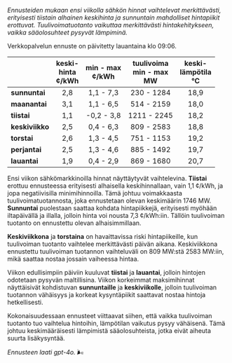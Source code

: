 *Ennusteiden mukaan ensi viikolla sähkön hinnat vaihtelevat merkittävästi, erityisesti tiistain alhainen keskihinta ja sunnuntain mahdolliset hintapiikit erottuvat. Tuulivoimatuotanto vaikuttaa merkittävästi hintakehitykseen, vaikka sääolosuhteet pysyvät lämpiminä.*

Verkkopalvelun ennuste on päivitetty lauantaina klo 09:06.

|         | keski-<br>hinta<br>¢/kWh | min - max<br>¢/kWh | tuulivoima<br>min - max<br>MW | keski-<br>lämpötila<br>°C |
|:-------------|:----------------:|:----------------:|:-------------:|:-------------:|
| **sunnuntai**  | 2,8 | 1,1 - 7,3 | 230 - 1284 | 18,9 |
| **maanantai**  | 3,1 | 1,1 - 6,5 | 514 - 2159 | 18,0 |
| **tiistai**    | 1,1 | -0,2 - 3,8 | 1211 - 2245 | 18,2 |
| **keskiviikko**| 2,5 | 0,4 - 6,3 | 809 - 2583 | 18,8 |
| **torstai**    | 2,6 | 1,3 - 4,5 | 751 - 1153 | 19,2 |
| **perjantai**  | 2,5 | 1,3 - 4,6 | 885 - 1492 | 19,7 |
| **lauantai**   | 1,9 | 0,4 - 2,9 | 869 - 1680 | 20,7 |

Ensi viikon sähkömarkkinoilla hinnat näyttäytyvät vaihtelevina. **Tiistai** erottuu ennusteessa erityisesti alhaisella keskihinnallaan, vain 1,1 ¢/kWh, ja jopa negatiivisilla minimihinnoilla. Tämä johtuu voimakkaasta tuulivoimatuotannosta, joka ennustetaan olevan keskimäärin 1746 MW. **Sunnuntai** puolestaan saattaa kohdata hintapiikkejä, erityisesti myöhään iltapäivällä ja illalla, jolloin hinta voi nousta 7,3 ¢/kWh:iin. Tällöin tuulivoiman tuotanto on ennustettu olevan alhaisimmillaan.

**Keskiviikkona** ja **torstaina** on havaittavissa riski hintapiikeille, kun tuulivoiman tuotanto vaihtelee merkittävästi päivän aikana. Keskiviikkona ennustettu tuulivoiman tuotannon vaihteluväli on 809 MW:stä 2583 MW:iin, mikä saattaa nostaa jossain vaiheessa hintaa.

Viikon edullisimpiin päiviin kuuluvat **tiistai** ja **lauantai**, jolloin hintojen odotetaan pysyvän maltillisina. Viikon korkeimmat maksimihinnat näyttäisivät kohdistuvan **sunnuntaille** ja **keskiviikolle**, jolloin tuulivoiman tuotannon vähäisyys ja korkeat kysyntäpiikit saattavat nostaa hintoja hetkellisesti.

Kokonaisuudessaan ennusteet viittaavat siihen, että vaikka tuulivoiman tuotanto tuo vaihtelua hintoihin, lämpötilan vaikutus pysyy vähäisenä. Tämä johtuu keskimääräisesti lämpimistä sääolosuhteista, jotka eivät aiheuta suurta lisäkysyntää.

*Ennusteen laati gpt-4o.* 🌬️
